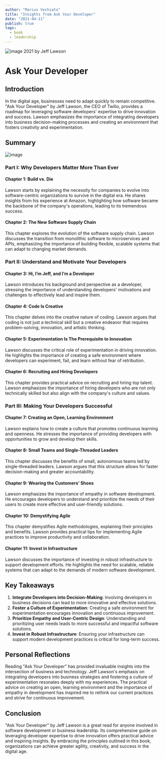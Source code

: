 ```yaml
---
author: "Marcus Vechiato"
title: "Insights from Ask Your Developer"
date: "2021-04-11"
publish: true
tags:
  - book
  - leadership
--- 
```


![image](/obsidian/ask_your_developer.jpg)
2021 by Jeff Lawson

# Ask Your Developer

## Introduction

In the digital age, businesses need to adapt quickly to remain competitive. "Ask Your Developer" by Jeff Lawson, the CEO of Twilio, provides a roadmap for leveraging software developers' expertise to drive innovation and success. Lawson emphasizes the importance of integrating developers into business decision-making processes and creating an environment that fosters creativity and experimentation.

## Summary
![image](/obsidian/mindmap_ask_your_dev.png)
### Part I: Why Developers Matter More Than Ever

#### Chapter 1: Build vs. Die
Lawson starts by explaining the necessity for companies to evolve into software-centric organizations to survive in the digital era. He shares insights from his experience at Amazon, highlighting how software became the backbone of the company's operations, leading to its tremendous success.

#### Chapter 2: The New Software Supply Chain
This chapter explores the evolution of the software supply chain. Lawson discusses the transition from monolithic software to microservices and APIs, emphasizing the importance of building flexible, scalable systems that can adapt to changing market demands.

### Part II: Understand and Motivate Your Developers

#### Chapter 3: Hi, I’m Jeff, and I’m a Developer
Lawson introduces his background and perspective as a developer, stressing the importance of understanding developers' motivations and challenges to effectively lead and inspire them.

#### Chapter 4: Code Is Creative
This chapter delves into the creative nature of coding. Lawson argues that coding is not just a technical skill but a creative endeavor that requires problem-solving, innovation, and artistic thinking.

#### Chapter 5: Experimentation Is The Prerequisite to Innovation
Lawson discusses the critical role of experimentation in driving innovation. He highlights the importance of creating a safe environment where developers can experiment, fail, and learn without fear of retribution.

#### Chapter 6: Recruiting and Hiring Developers
This chapter provides practical advice on recruiting and hiring top talent. Lawson emphasizes the importance of hiring developers who are not only technically skilled but also align with the company's culture and values.

### Part III: Making Your Developers Successful

#### Chapter 7: Creating an Open, Learning Environment
Lawson explains how to create a culture that promotes continuous learning and openness. He stresses the importance of providing developers with opportunities to grow and develop their skills.

#### Chapter 8: Small Teams and Single-Threaded Leaders
This chapter discusses the benefits of small, autonomous teams led by single-threaded leaders. Lawson argues that this structure allows for faster decision-making and greater accountability.

#### Chapter 9: Wearing the Customers’ Shoes
Lawson emphasizes the importance of empathy in software development. He encourages developers to understand and prioritize the needs of their users to create more effective and user-friendly solutions.

#### Chapter 10: Demystifying Agile
This chapter demystifies Agile methodologies, explaining their principles and benefits. Lawson provides practical tips for implementing Agile practices to improve productivity and collaboration.

#### Chapter 11: Invest in Infrastructure
Lawson discusses the importance of investing in robust infrastructure to support development efforts. He highlights the need for scalable, reliable systems that can adapt to the demands of modern software development.

## Key Takeaways

1. **Integrate Developers into Decision-Making**: Involving developers in business decisions can lead to more innovative and effective solutions.
2. **Foster a Culture of Experimentation**: Creating a safe environment for experimentation encourages innovation and continuous improvement.
3. **Prioritize Empathy and User-Centric Design**: Understanding and prioritizing user needs leads to more successful and impactful software solutions.
4. **Invest in Robust Infrastructure**: Ensuring your infrastructure can support modern development practices is critical for long-term success.

## Personal Reflections

Reading "Ask Your Developer" has provided invaluable insights into the intersection of business and technology. Jeff Lawson's emphasis on integrating developers into business strategies and fostering a culture of experimentation resonates deeply with my experiences. The practical advice on creating an open, learning environment and the importance of empathy in development has inspired me to rethink our current practices and strive for continuous improvement.

## Conclusion

"Ask Your Developer" by Jeff Lawson is a great read for anyone involved in software development or business leadership. Its comprehensive guide on leveraging developer expertise to drive innovation offers practical advice and inspiring insights. By embracing the principles outlined in this book, organizations can achieve greater agility, creativity, and success in the digital age.

